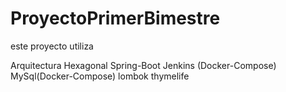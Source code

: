 # ProyectoPrimerBimestre

este proyecto utiliza 

  Arquitectura Hexagonal
  Spring-Boot
  Jenkins (Docker-Compose)
  MySql(Docker-Compose)
  lombok 
  thymelife
  

  
  

